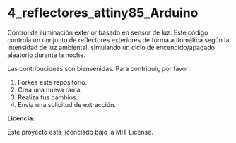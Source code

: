 # 4_reflectores_attiny85_Arduino
Control de iluminación exterior basado en sensor de luz: Este código controla un conjunto de reflectores exteriores de forma automática según la intensidad de luz ambiental, simulando un ciclo de encendido/apagado aleatorio durante la noche.

Las contribuciones son bienvenidas. Para contribuir, por favor:

1. Forkea este repositorio.
2. Crea una nueva rama.
3. Realiza tus cambios.
4. Envía una solicitud de extracción.

**Licencia:**

Este proyecto está licenciado bajo la MIT License.
